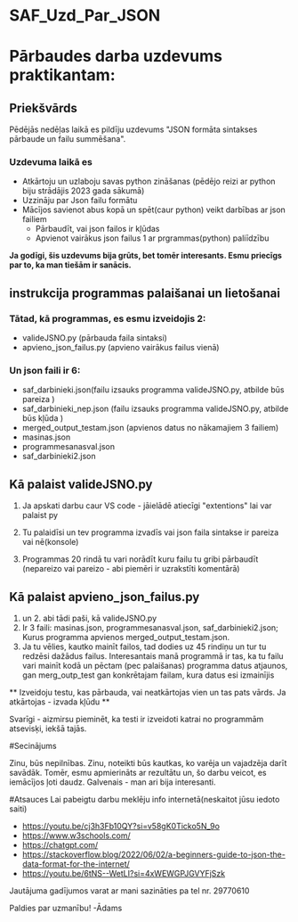 # SAF_Uzd_Par_JSON

# Pārbaudes darba uzdevums praktikantam:

## Priekšvārds

Pēdējās nedēļas laikā es pildīju uzdevums "JSON formāta sintakses pārbaude un failu summēšana".

### Uzdevuma laikā es

* Atkārtoju un uzlaboju savas python zināšanas (pēdējo reizi ar python biju strādājis 2023 gada sākumā)
* Uzzināju par Json failu formātu
* Mācījos savienot abus kopā un spēt(caur python) veikt darbības ar json failiem
    * Pārbaudīt, vai json failos ir kļūdas
    * Apvienot vairākus json failus 1 ar prgrammas(python) paliīdzību

**Ja godīgi, šis uzdevums bija grūts, bet tomēr interesants. Esmu priecīgs par to, ka man tiešām ir sanācis.**



## instrukcija programmas palaišanai un lietošanai

### Tātad, kā programmas, es esmu izveidojis 2:
* valideJSNO.py (pārbauda faila sintaksi)
* apvieno_json_failus.py (apvieno vairākus failus vienā)

### Un json faili ir 6:
* saf_darbinieki.json(failu izsauks programma valideJSNO.py, atbilde būs pareiza )
* saf_darbinieki_nep.json (failu izsauks programma valideJSNO.py, atbilde būs kļūda )
* merged_output_testam.json (apvienos datus no nākamajiem 3 failiem)
* masinas.json
* programmesanasval.json
* saf_darbinieki2.json

## Kā palaist valideJSNO.py
1. Ja apskati darbu caur VS code - jāielādē atiecīgi "extentions" lai var palaist py

2. Tu palaidīsi un tev programma izvadīs vai json faila sintakse ir pareiza vai nē(konsole)
3. Programmas 20 rindā tu vari norādīt kuru failu tu gribi pārbaudīt (nepareizo vai pareizo - abi piemēri ir uzrakstīti komentārā)


## Kā palaist apvieno_json_failus.py
1. un 2. abi tādi paši, kā valideJSNO.py
3.  Ir 3 faili: masinas.json, programmesanasval.json, saf_darbinieki2.json; Kurus programma apvienos merged_output_testam.json.
4.  Ja tu vēlies, kautko mainīt failos, tad dodies uz 45 rindiņu un tur tu redzēsi dažādus failus. Interesantais manā programmā ir tas, ka tu failu vari mainīt kodā un pēctam (pec palaišanas) programma datus atjaunos, gan merg_outp_test gan konkrētajam failam, kura datus esi izmainījis

** Izveidoju testu, kas pārbauda, vai neatkārtojas vien un tas pats vārds. Ja atkārtojas - izvada kļūdu **

Svarīgi - aizmirsu pieminēt, ka testi ir izveidoti katrai no programmām atsevisķi, iekšā tajās.

#Secinājums

Zinu, būs nepilnības. Zinu, noteikti būs kautkas, ko varēja un vajadzēja darīt savādāk. Tomēr, esmu apmierināts ar rezultātu un, šo darbu veicot, es iemācījos ļoti daudz. Galvenais - man ari bija interesanti.

#Atsauces
Lai pabeigtu darbu meklēju info internetā(neskaitot jūsu iedoto saiti)
* https://youtu.be/cj3h3Fb10QY?si=v58gK0Ticko5N_9o
* https://www.w3schools.com/
* https://chatgpt.com/
* https://stackoverflow.blog/2022/06/02/a-beginners-guide-to-json-the-data-format-for-the-internet/
* https://youtu.be/6tNS--WetLI?si=4xWEWGPJGVYFjSzk



Jautājuma gadījumos varat ar mani sazināties pa tel nr. 29770610

Paldies par uzmanību!
-Ādams




